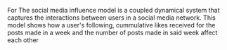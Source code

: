 For The social media influence model is a coupled dynamical system that captures the interactions between users in a social media network. This model shows how a user's following, cummulative likes received for the posts made in a week and the number of posts made in said week affect each other

